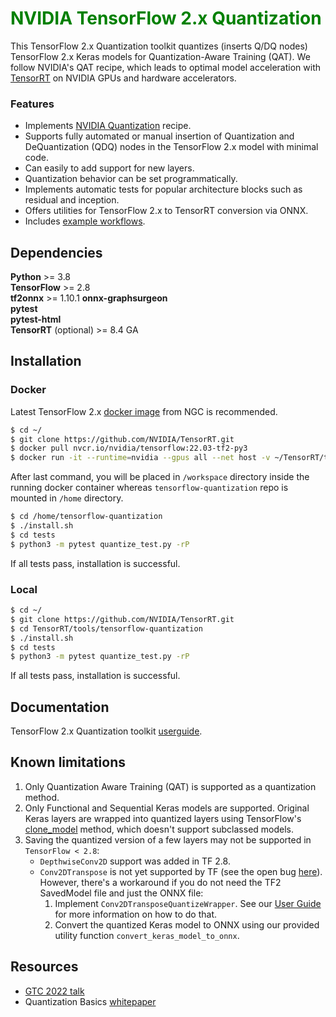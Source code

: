 # <span style="color:green"> **NVIDIA TensorFlow 2.x Quantization** </span>

This TensorFlow 2.x Quantization toolkit quantizes (inserts Q/DQ nodes) TensorFlow 2.x Keras models for Quantization-Aware Training (QAT).
We follow NVIDIA's QAT recipe, which leads to optimal model acceleration with [TensorRT](https://docs.nvidia.com/deeplearning/tensorrt/developer-guide/index.html) on NVIDIA GPUs and hardware accelerators.

### Features

- Implements [NVIDIA Quantization](https://arxiv.org/pdf/2004.09602.pdf) recipe.
- Supports fully automated or manual insertion of Quantization and DeQuantization (QDQ) nodes in the TensorFlow 2.x model with minimal code.
- Can easily to add support for new layers.
- Quantization behavior can be set programmatically.
- Implements automatic tests for popular architecture blocks such as residual and inception.
- Offers utilities for TensorFlow 2.x to TensorRT conversion via ONNX.
- Includes [example workflows](examples).

## Dependencies

**Python** >= 3.8  
**TensorFlow** >= 2.8  
**tf2onnx** >= 1.10.1
**onnx-graphsurgeon**  
**pytest**  
**pytest-html**  
**TensorRT** (optional) >= 8.4 GA

## Installation

### Docker

Latest TensorFlow 2.x [docker image](https://catalog.ngc.nvidia.com/orgs/nvidia/containers/tensorflow/tags) from NGC is recommended.

```bash
$ cd ~/
$ git clone https://github.com/NVIDIA/TensorRT.git
$ docker pull nvcr.io/nvidia/tensorflow:22.03-tf2-py3
$ docker run -it --runtime=nvidia --gpus all --net host -v ~/TensorRT/tools/tensorflow-quantization:/home/tensorflow-quantization nvcr.io/nvidia/tensorflow:22.03-tf2-py3 /bin/bash
```
After last command, you will be placed in `/workspace` directory inside the running docker container whereas `tensorflow-quantization` repo is mounted in `/home` directory.

```bash
$ cd /home/tensorflow-quantization
$ ./install.sh
$ cd tests
$ python3 -m pytest quantize_test.py -rP
```
If all tests pass, installation is successful.

### Local

```bash
$ cd ~/
$ git clone https://github.com/NVIDIA/TensorRT.git
$ cd TensorRT/tools/tensorflow-quantization
$ ./install.sh
$ cd tests
$ python3 -m pytest quantize_test.py -rP
```

If all tests pass, installation is successful.

## Documentation

TensorFlow 2.x Quantization toolkit [userguide](http://tensorrt.gitlab-master-pages.nvidia.com/Tools/tensorflow-quantization).

## Known limitations

1. Only Quantization Aware Training (QAT) is supported as a quantization method.
2. Only Functional and Sequential Keras models are supported. Original Keras layers are wrapped into quantized layers using TensorFlow's [clone_model](https://www.tensorflow.org/api_docs/python/tf/keras/models/clone_model) method, which doesn't support subclassed models.
3. Saving the quantized version of a few layers may not be supported in `TensorFlow < 2.8`:
   - `DepthwiseConv2D` support was added in TF 2.8.
   - `Conv2DTranspose` is not yet supported by TF (see the open bug [here](https://github.com/tensorflow/model-optimization/issues/964)).
       However, there's a workaround if you do not need the TF2 SavedModel file and just the ONNX file:
       1. Implement `Conv2DTransposeQuantizeWrapper`. See our [User Guide](https://docs.nvidia.com/deeplearning/tensorrt/tensorflow-quantization-toolkit/docs/docs/add_new_layer_support.html#example) for more information on how to do that.
       2. Convert the quantized Keras model to ONNX using our provided utility function `convert_keras_model_to_onnx`.

## Resources

- [GTC 2022 talk](https://www.nvidia.com/gtc/session-catalog/?search=dheeraj%20&search=dheeraj+#/session/1636418253677001loTP)
- Quantization Basics [whitepaper](https://arxiv.org/abs/2004.09602)

